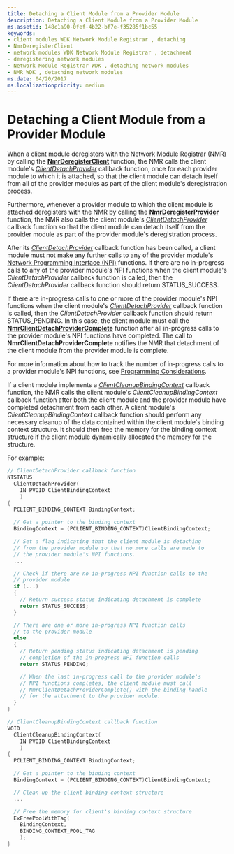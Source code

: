 ```yaml
---
title: Detaching a Client Module from a Provider Module
description: Detaching a Client Module from a Provider Module
ms.assetid: 148c1a90-0fef-4b22-bf7e-f35285f1bc55
keywords:
- client modules WDK Network Module Registrar , detaching
- NmrDeregisterClient
- network modules WDK Network Module Registrar , detachment
- deregistering network modules
- Network Module Registrar WDK , detaching network modules
- NMR WDK , detaching network modules
ms.date: 04/20/2017
ms.localizationpriority: medium
---
```


# Detaching a Client Module from a Provider Module


When a client module deregisters with the Network Module Registrar (NMR) by calling the [**NmrDeregisterClient**](/windows-hardware/drivers/ddi/netioddk/nf-netioddk-nmrderegisterclient) function, the NMR calls the client module's [*ClientDetachProvider*](/windows-hardware/drivers/ddi/netioddk/nc-netioddk-npi_client_detach_provider_fn) callback function, once for each provider module to which it is attached, so that the client module can detach itself from all of the provider modules as part of the client module's deregistration process.

Furthermore, whenever a provider module to which the client module is attached deregisters with the NMR by calling the [**NmrDeregisterProvider**](/windows-hardware/drivers/ddi/netioddk/nf-netioddk-nmrderegisterprovider) function, the NMR also calls the client module's [*ClientDetachProvider*](/windows-hardware/drivers/ddi/netioddk/nc-netioddk-npi_client_detach_provider_fn) callback function so that the client module can detach itself from the provider module as part of the provider module's deregistration process.

After its [*ClientDetachProvider*](/windows-hardware/drivers/ddi/netioddk/nc-netioddk-npi_client_detach_provider_fn) callback function has been called, a client module must not make any further calls to any of the provider module's [Network Programming Interface (NPI)](network-programming-interface.md) functions. If there are no in-progress calls to any of the provider module's NPI functions when the client module's *ClientDetachProvider* callback function is called, then the *ClientDetachProvider* callback function should return STATUS\_SUCCESS.

If there are in-progress calls to one or more of the provider module's NPI functions when the client module's [*ClientDetachProvider*](/windows-hardware/drivers/ddi/netioddk/nc-netioddk-npi_client_detach_provider_fn) callback function is called, then the *ClientDetachProvider* callback function should return STATUS\_PENDING. In this case, the client module must call the [**NmrClientDetachProviderComplete**](/windows-hardware/drivers/ddi/netioddk/nf-netioddk-nmrclientdetachprovidercomplete) function after all in-progress calls to the provider module's NPI functions have completed. The call to **NmrClientDetachProviderComplete** notifies the NMR that detachment of the client module from the provider module is complete.

For more information about how to track the number of in-progress calls to a provider module's NPI functions, see [Programming Considerations](programming-considerations.md).

If a client module implements a [*ClientCleanupBindingContext*](/windows-hardware/drivers/ddi/netioddk/nc-netioddk-npi_client_cleanup_binding_context_fn) callback function, the NMR calls the client module's *ClientCleanupBindingContext* callback function after both the client module and the provider module have completed detachment from each other. A client module's *ClientCleanupBindingContext* callback function should perform any necessary cleanup of the data contained within the client module's binding context structure. It should then free the memory for the binding context structure if the client module dynamically allocated the memory for the structure.

For example:

```C++
// ClientDetachProvider callback function
NTSTATUS
  ClientDetachProvider(
    IN PVOID ClientBindingContext
    )
{
  PCLIENT_BINDING_CONTEXT BindingContext;

  // Get a pointer to the binding context
  BindingContext = (PCLIENT_BINDING_CONTEXT)ClientBindingContext;

  // Set a flag indicating that the client module is detaching
  // from the provider module so that no more calls are made to
  // the provider module's NPI functions.
  ...

  // Check if there are no in-progress NPI function calls to the
  // provider module
  if (...)
  {
    // Return success status indicating detachment is complete
    return STATUS_SUCCESS;
  }

  // There are one or more in-progress NPI function calls
  // to the provider module
  else
  {
    // Return pending status indicating detachment is pending
    // completion of the in-progress NPI function calls
    return STATUS_PENDING;

    // When the last in-progress call to the provider module's
    // NPI functions completes, the client module must call
    // NmrClientDetachProviderComplete() with the binding handle
    // for the attachment to the provider module.
  }
}

// ClientCleanupBindingContext callback function
VOID
  ClientCleanupBindingContext(
    IN PVOID ClientBindingContext
    )
{
  PCLIENT_BINDING_CONTEXT BindingContext;

  // Get a pointer to the binding context
  BindingContext = (PCLIENT_BINDING_CONTEXT)ClientBindingContext;

  // Clean up the client binding context structure
  ...

  // Free the memory for client's binding context structure
  ExFreePoolWithTag(
    BindingContext,
    BINDING_CONTEXT_POOL_TAG
    );
}
```

 

